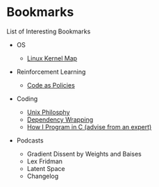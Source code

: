 # Bookmarks
List of Interesting Bookmarks

- OS
	- [Linux Kernel Map](https://makelinux.github.io/kernel/map/)

- Reinforcement Learning
	- [Code as Policies](https://code-as-policies.github.io/)

- Coding
	- [Unix Philosphy](https://en.wikipedia.org/wiki/Unix_philosophy)
	- [Dependency Wrapping](https://levelup.gitconnected.com/why-you-should-often-wrap-your-dependencies-5fced2999616)
	- [How I Program in C (advise from an expert)](https://youtu.be/443UNeGrFoM?si=hYXrLLBno1O0vnXd)

- Podcasts
	- Gradient Dissent by Weights and Baises
	- Lex Fridman
	- Latent Space
	- Changelog
